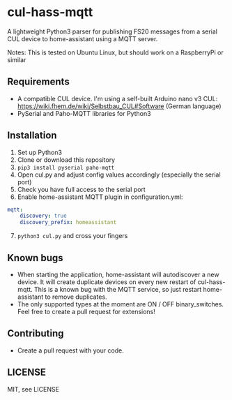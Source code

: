 # cul-hass-mqtt
A lightweight Python3 parser for publishing FS20 messages from a serial CUL device to home-assistant using a MQTT server.

Notes: This is tested on Ubuntu Linux, but should work on a RaspberryPi or similar

## Requirements
* A compatible CUL device. I'm using a self-built Arduino nano v3 CUL: https://wiki.fhem.de/wiki/Selbstbau_CUL#Software (German language)
* PySerial and Paho-MQTT libraries for Python3

## Installation
1. Set up Python3
2. Clone or download this repository
3. `pip3 install pyserial paho-mqtt`
4. Open cul.py and adjust config values accordingly (especially the serial port)
5. Check you have full access to the serial port
6. Enable home-assistant MQTT plugin in configuration.yml:
```YAML
mqtt:
    discovery: true
    discovery_prefix: homeassistant
```
7. `python3 cul.py` and cross your fingers

## Known bugs
* When starting the application, home-assistant will autodiscover a new device. It will create duplicate devices on every new restart of cul-hass-mqtt. This is a known bug with the MQTT service, so just restart home-assistant to remove duplicates.
* The only supported types at the moment are ON / OFF binary_switches. Feel free to create a pull request for extensions!

## Contributing
* Create a pull request with your code.

## LICENSE
MIT, see LICENSE

